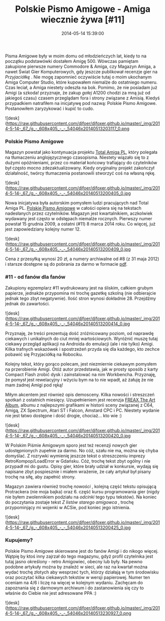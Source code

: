 ﻿---
layout:     post
title:      Polskie Pismo Amigowe - Amiga wiecznie żywa [#11]
date:       2014-05-14 15:39:00
summary:    Pisma Amigowe były w moim domu od młodzieńczych lat, kiedy to na początku podstawówki dostałem Amigę 500. Wówczas pamiętam zakupione pierwsze numery Commodore &amp; Amiga,  czy Magazyn Amiga, a nawet Świat Gier Komputerowych, gdy jeszcze publikował recenzje gier na Przyjaciółkę. Nie mogę zapomnieć o...
categories: hobby inne
---



Pisma Amigowe były w moim domu od młodzieńczych lat, kiedy to na początku podstawówki dostałem Amigę 500. Wówczas pamiętam zakupione pierwsze numery Commodore &amp; Amiga,  czy Magazyn Amiga, a nawet Świat Gier Komputerowych, gdy jeszcze publikował recenzje gier na  *Przyjaciółkę* . Nie mogę zapomnieć oczywiście tutaj o moim ukochanym Amiga Computer Studio, które kupowałem niemalże do ostatniego numeru. Czas leciał, a Amiga niestety odeszła na bok. Pomimo, że nie posiadam już Amigi (a szkoda! przyznaje, że zakup  *gołej*   A1200 chodzi za mną już od jakiegoś czasu) czasem przeglądam fora i strony związane z Amisią. Kiedyś przypadkiem natrafiłem na inicjatywę pod nazwą: Polskie Pismo Amigowe. Postanowiłem zaryzykować i kupić to cudo.


![desk](https://raw.githubusercontent.com/djfoer/djfoxer.github.io/master/_img/2014-5-14-_67_/g_-_608x405_-_-_54046x20140513203117_0.png




### Polskie Pismo Amigowe


Magazyn powstał jako kontynuacja projektu [Total Amiga PL](http://www.ppa.pl/totalamiga/), który polegała na tłumaczeniu anglojęzycznego czasopisma. Niestety wiązało się to z dużymi opóźnieniami, przez co materiał końcowy trafiający do czytelników był często mocno zdezaktualizowany. Kiedy oryginalny projekt zakończył działalność, twórcy tłumaczenia postanowili stworzyć coś na własną rękę.


![desk](https://raw.githubusercontent.com/djfoer/djfoxer.github.io/master/_img/2014-5-14-_67_/g_-_608x405_-_-_54046x20140513200405_0.jpg


Nowa inicjatywa była autorskim pomysłem ludzi pracujących nad Total Amiga PL. [Polskie Pismo Amigowe](http://www.ppa.pl/magazyn/) w całości opiera się na tekstach nadesłanych przez czytelników. Magazyn jest kwartalnikiem, aczkolwiek wydawany jest często w odstępach niemalże rocznych. Pierwszy numer powstał 15 grudnia 2009, a ostatni (#11) 8 marca 2014 roku. Co więcej, już jest zapowiedziany kolejny numer 12. 


![desk](https://raw.githubusercontent.com/djfoer/djfoxer.github.io/master/_img/2014-5-14-_67_/g_-_608x405_-_-_54046x20140513200409_0.jpg


Cena z przesyłką wynosi 20 zł, a numery archiwalne od #8 (z 31 maja 2012) i starsze dostępne są do pobrania za darmo w formacie [pdf](http://www.ppa.pl/magazyn/). 



### #11 - od fanów dla fanów


Zakupiony egzemplarz #11 wydrukowany jest na śliskim, całkiem grubym papierze, jednakże przypomina mi trochę gazetkę szkolną (nie odbierajcie jednak tego zbyt negatywnie). Ilość stron wynosi dokładnie 28. Przejdźmy jednak do zawartości.


![desk](https://raw.githubusercontent.com/djfoer/djfoxer.github.io/master/_img/2014-5-14-_67_/g_-_608x405_-_-_54046x20140513200414_0.jpg



Przyznaję, że treści prezentują dość zróżnicowany poziom, od naprawdę ciekawych i unikalnych do ciut mniej wartościowych. Wyróżnić muszę tutaj ciekawy przegląd aplikacji na Androida do emulacji (ale i nie tylko) Amigi. Kilka trafnych wskazówek i spostrzeżeń przyda się dla każdego, kto zechce pobawić się Przyjaciółką na Robociku. 

Kolejny tekst, który gorąco polecam, jest niezmiernie ciekawym pomysłem na przerobienie Amigi. Otóż autor przedstawia, jak w prosty sposób z karty Compact Flash zrobić dysk i zainstalować na nim Workbencha. Przyznaję, że pomysł jest rewelacyjny i wżyciu bym na to nie wpadł, aż żałuję że nie mam żadnej Amigi pod ręką!

Miłym akcentem jest również opis demosceny. Kilka nowości i streszczeń spotkań z ostatnich miesięcy. Uzupełnieniem jest recenzja [FREAX The Art Album](http://www.maz-sound.com/FREAX/en/FREAX-The-Art-Album/), albumu z najlepszymi grafikami w historii sceny związanej z C64, Amigą, ZX Spectrum, Atari ST i Falcon, Amstard CPC i PC. Niestety wydanie nie jest łatwo dostępne i dość drogie, chociaż... kto wie :)


![desk](https://raw.githubusercontent.com/djfoer/djfoxer.github.io/master/_img/2014-5-14-_67_/g_-_608x405_-_-_54046x20140513200420_0.jpg


W  Polskim Piśmie Amigowym sporo jest też recenzji  *nowych*  gier udostępnionych zupełnie za darmo. No cóż, szału nie ma, można się chyba domyślać. Z rozrywki wymienię jeszcze tekst o streszczeniu imprezy RetroKompop/LoadError w Gdańsku. Cóż, trochę tekst zbyt ogólny i nie przypadł mi do gustu. Opisy gier, które brały udział w konkursie, wydają się napisane zbyt pospiesznie i miałem wrażenie, że cały artykuł był pisany trochę na siłę, aby zapełnić strony. 

Magazyn zawiera również trochę  *nowości* , kolejną część tekstu opisującą Protrackera (nie moja bajka) oraz 6. część kursu programowania gier (nigdy nie byłem zwolennikiem podziału na  *odcinki*  tego typu tekstów). Na koniec do poczytania zostaje tekst  *Z listów starego amigowca* , trochę przypominjący mi wojenki w ACSie, pod koniec jego istnienia. 



![desk](https://raw.githubusercontent.com/djfoer/djfoxer.github.io/master/_img/2014-5-14-_67_/g_-_608x405_-_-_54046x20140513200425_0.jpg





### Kupujemy?


Polskie Pismo Amigowe skierowane jest do fanów Amigi i do nikogo więcej. Wątpię by ktoś inny zajrzał do tego magazynu, gdyż profil czytelnika jest tutaj jasno określony - retro Amigowiec, obecny lub były. Na pewno podobne artykuły można by znaleźć w sieci, ale raz na kwartał można wydać trochę złotych aby wesprzeć tych, którzy działają w tym środowisku oraz poczytać kilka ciekawych tekstów w wersji papierowej. Numer ten oceniam na 4/6 i liczę na więcej w kolejnym wydaniu. Zachęcam do zapoznania się z darmowym archiwum i do zastanowienia się czy to właśnie do Ciebie nie jest adresowane PPA :)




![desk](https://raw.githubusercontent.com/djfoer/djfoxer.github.io/master/_img/2014-5-14-_67_/g_-_608x405_-_-_54046x20140513230927_0.png




